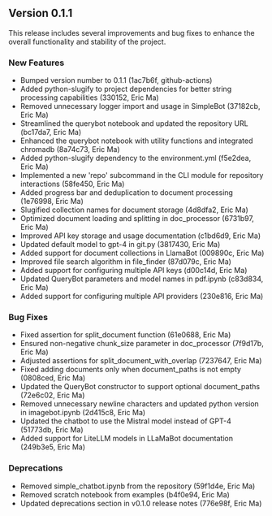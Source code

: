 ## Version 0.1.1

This release includes several improvements and bug fixes to enhance the overall functionality and stability of the project.

### New Features

- Bumped version number to 0.1.1 (1ac7b6f, github-actions)
- Added python-slugify to project dependencies for better string processing capabilities (330152, Eric Ma)
- Removed unnecessary logger import and usage in SimpleBot (37182cb, Eric Ma)
- Streamlined the querybot notebook and updated the repository URL (bc17da7, Eric Ma)
- Enhanced the querybot notebook with utility functions and integrated chromadb (8a74c73, Eric Ma)
- Added python-slugify dependency to the environment.yml (f5e2dea, Eric Ma)
- Implemented a new 'repo' subcommand in the CLI module for repository interactions (58fe450, Eric Ma)
- Added progress bar and deduplication to document processing (1e76998, Eric Ma)
- Slugified collection names for document storage (4d8dfa2, Eric Ma)
- Optimized document loading and splitting in doc\_processor (6731b97, Eric Ma)
- Improved API key storage and usage documentation (c1bd6d9, Eric Ma)
- Updated default model to gpt-4 in git.py (3817430, Eric Ma)
- Added support for document collections in LlamaBot (009890c, Eric Ma)
- Improved file search algorithm in file\_finder (87d079c, Eric Ma)
- Added support for configuring multiple API keys (d00c14d, Eric Ma)
- Updated QueryBot parameters and model names in pdf.ipynb (c83d834, Eric Ma)
- Added support for configuring multiple API providers (230e816, Eric Ma)

### Bug Fixes

- Fixed assertion for split\_document function (61e0688, Eric Ma)
- Ensured non-negative chunk\_size parameter in doc\_processor (7f9d17b, Eric Ma)
- Adjusted assertions for split\_document\_with\_overlap (7237647, Eric Ma)
- Fixed adding documents only when document\_paths is not empty (0808ced, Eric Ma)
- Updated the QueryBot constructor to support optional document\_paths (72e6c02, Eric Ma)
- Removed unnecessary newline characters and updated python version in imagebot.ipynb (2d415c8, Eric Ma)
- Updated the chatbot to use the Mistral model instead of GPT-4 (51773db, Eric Ma)
- Added support for LiteLLM models in LLaMaBot documentation (249b3e5, Eric Ma)

### Deprecations

- Removed simple\_chatbot.ipynb from the repository (59f1d4e, Eric Ma)
- Removed scratch notebook from examples (b4f0e94, Eric Ma)
- Updated deprecations section in v0.1.0 release notes (776e98f, Eric Ma)